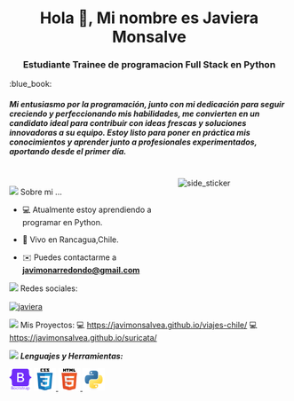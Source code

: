 <h1 align="center">Hola 👋, Mi nombre es Javiera Monsalve </h1>
<h3 align="center">Estudiante Trainee de programacion Full Stack en Python </h3> :blue_book:
<h5 aling="center"> Mi entusiasmo por la programación, junto con mi dedicación para seguir creciendo y perfeccionando mis habilidades, me convierten en un candidato
ideal para contribuir con ideas frescas y soluciones innovadoras a su equipo. Estoy listo para poner en práctica mis conocimientos y aprender 
junto a profesionales experimentados, aportando desde el primer día. </h5>
<br>

<img align="right" width=200px height=200px alt="side_sticker" src="https://media.giphy.com/media/TEnXkcsHrP4YedChhA/giphy.gif" />

<img src="https://media.giphy.com/media/iY8CRBdQXODJSCERIr/giphy.gif" width="30px">&nbsp;Sobre mi ...

- :computer: Atualmente estoy aprendiendo a programar en Python.

- :round_pushpin: Vivo en Rancagua,Chile.

- :envelope: Puedes contactarme a **javimonarredondo@gmail.com**


<img src="https://media.giphy.com/media/iY8CRBdQXODJSCERIr/giphy.gif" width="30px">&nbsp;Redes sociales:
<p align="left">
  <a href="https://www.linkedin.com/in/javiera-monsalve-arredondo-b85120327/" target="blank"><img align="center"
      src="https://raw.githubusercontent.com/rahuldkjain/github-profile-readme-generator/master/src/images/icons/Social/linked-in-alt.svg"
      alt="javiera" piheight="30" width="40" /></a>
</p>

<img src="https://media.giphy.com/media/iY8CRBdQXODJSCERIr/giphy.gif" width="30px">&nbsp;Mis Proyectos:
 :computer: https://javimonsalvea.github.io/viajes-chile/
 :computer: https://javimonsalvea.github.io/suricata/

<img src="https://media.giphy.com/media/iY8CRBdQXODJSCERIr/giphy.gif" width="30px">&nbsp;***Lenguajes y Herramientas:***
<p align="left"> <a href="https://getbootstrap.com" target="_blank" rel="noreferrer">
    <img src="https://raw.githubusercontent.com/devicons/devicon/master/icons/bootstrap/bootstrap-plain-wordmark.svg"
      alt="bootstrap" width="40" height="40" /></a> <a href="https://www.w3schools.com/css/" target="_blank"
    rel="noreferrer"> <img src="https://raw.githubusercontent.com/devicons/devicon/master/icons/css3/css3-original-wordmark.svg" alt="css3"
      width="40" height="40" /> </a> <a href="https://www.w3.org/html/" target="_blank" rel="noreferrer"> <img
      src="https://raw.githubusercontent.com/devicons/devicon/master/icons/html5/html5-original-wordmark.svg"
      alt="html5" width="40" height="40" /> <a href="https://www.python.org" target="_blank" rel="noreferrer"> <img
      src="https://raw.githubusercontent.com/devicons/devicon/master/icons/python/python-original.svg" alt="python"
      width="40" height="40" /> </a>
<br>




